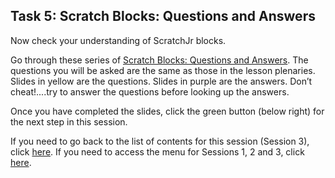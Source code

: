 ## Task 5: Scratch Blocks: Questions and Answers

Now check your understanding of ScratchJr blocks.

Go through these series of [Scratch Blocks: Questions and Answers](https://docs.google.com/presentation/d/1rnADrJ4il2aOwlDp2zGlmU5mQeYBds5_TG_kUa7jkho/edit#slide=id.g90d2d05bbf_0_372).
The questions you will be asked are the same as those in the lesson plenaries. Slides in yellow are the questions. Slides in purple are the answers. Don’t cheat!....try to answer the questions before looking up the answers.

Once you have completed the slides, click the green button (below right) for the next step in this session.

If you need to go back to the list of contents for this session (Session 3), click [here](https://projects.raspberrypi.org/en/projects/KS1StorytellingTraining_Session3_GBICi1b).
If you need to access the menu for Sessions 1, 2 and 3, click [here](https://projects.raspberrypi.org/en/pathways/ks1-storytellingtraining-gbici1b).
